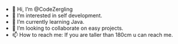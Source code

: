 - 👋 Hi, I’m @CodeZergling
- 👀 I’m interested in self development.
- 🌱 I’m currently learning Java.
- 💞️ I’m looking to collaborate on easy projects.
- 📫 How to reach me: If you are taller than 180cm u can reach me.

<!---
CodeZergling/CodeZergling is a ✨ special ✨ repository because its `README.md` (this file) appears on your GitHub profile.
You can click the Preview link to take a look at your changes.
--->
